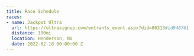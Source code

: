 ```yaml
---
title: Race Schedule
races:
- name: Jackpot Ultra
  url: https://ultrasignup.com/entrants_event.aspx?did=86313#id948761
  distance: 100mi
  location: Henderson, NV
  date: 2022-02-18 00:00:00 Z
---
```


